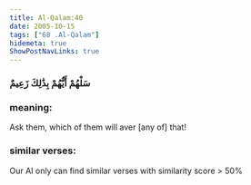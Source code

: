```yaml
---
title: Al-Qalam:40
date: 2005-10-15
tags: ["68 .Al-Qalam"]
hidemeta: true 
ShowPostNavLinks: true 
---
```

### سَلْهُمْ أَيُّهُمْ بِذَٰلِكَ زَعِيمٌ
### meaning: 
Ask them, which of them will aver [any of] that!
### similar verses: 

Our AI only can find similar verses with similarity score > 50% 




